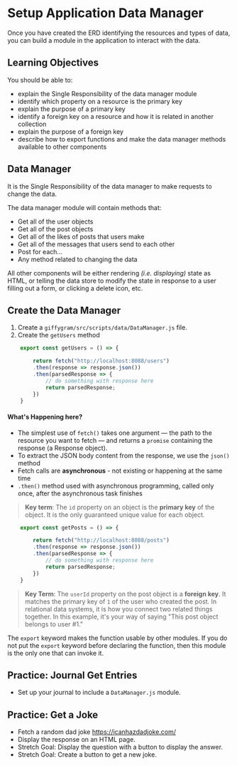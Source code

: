 # Setup Application Data Manager

Once you have created the ERD identifying the resources and types of data, you can build a module in the application to interact with the data.


## Learning Objectives
You should be able to:
* explain the Single Responsibility of the data manager module
* identify which property on a resource is the primary key
* explain the purpose of a primary key
* identify a foreign key on a resource and how it is related in another collection
* explain the purpose of a foreign key
* describe how to export functions and make the data manager methods available to other components

## Data Manager

It is the Single Responsibility of the data manager to make requests to change the data.

The data manager module will contain methods that:

* Get all of the user objects
* Get all of the post objects
* Get all of the likes of posts that users make
* Get all of the messages that users send to each other
* Post for each...
* Any method related to changing the data

All other components will be either rendering _(i.e. displaying)_ state as HTML, or telling the data store to modify the state in response to a user filling out a form, or clicking a delete icon, etc.

## Create the Data Manager

1. Create a `giffygram/src/scripts/data/DataManager.js` file.
1. Create the `getUsers` method

```js
    export const getUsers = () => {

        return fetch("http://localhost:8088/users")
        .then(response => response.json())
        .then(parsedResponse => {
            // do something with response here
            return parsedResponse;
        })
    }

```

#### What's Happening here?
* The simplest use of `fetch()` takes one argument — the path to the resource you want to fetch — and returns a `promise` containing the response (a Response object).
* To extract the JSON body content from the response, we use the `json()` method
* Fetch calls are **asynchronous** - not existing or happening at the same time
* `.then()` method used with asynchronous programming, called only once, after the asynchronous task finishes



> **Key term**: The `id` property on an object is the **primary key** of the object. It is the only guaranteed unique value for each object.

```js
    export const getPosts = () => {

        return fetch("http://localhost:8088/posts")
        .then(response => response.json())
        .then(parsedResponse => {
            // do something with response here
            return parsedResponse;
        })
    }

```

> **Key Term**: The `userId` property on the post object is a **foreign key**. It matches the primary key of `1` of the user who created the post. In relational data systems, it is how you connect two related things together. In this example, it's your way of saying "This post object belongs to user #1."


The `export` keyword makes the function usable by other modules. If you do not put the `export` keyword before declaring the function, then this module is the only one that can invoke it.

## Practice: Journal Get Entries
* Set up your journal to include a `DataManager.js` module.

## Practice: Get a Joke
* Fetch a random dad joke https://icanhazdadjoke.com/
* Display the response on an HTML page.
* Stretch Goal: Display the question with a button to display the answer.
* Stretch Goal: Create a button to get a new joke.